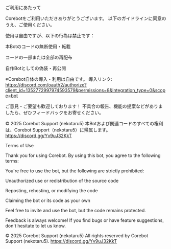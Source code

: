 ご利用にあたって

Corebotをご利用いただきありがとうございます。
以下のガイドラインに同意のうえ、ご使用ください。

使用は自由ですが、以下の行為は禁止です：

本Botのコードの無断使用・転載

コードの一部または全部の再配布

自作Botとしての偽装・再公開


※Corebot自体の導入・利用は自由です。
導入リンク:
https://discord.com/oauth2/authorize?client_id=1352772997974593579&permissions=8&integration_type=0&scope=bot

ご意見・ご要望も歓迎しております！
不具合の報告、機能の提案などがありましたら、ぜひフィードバックをお寄せください。

© 2025 Corebot Support (nekotaru5)
本Botおよび関連コードのすべての権利は、Corebot Support（nekotaru5）に帰属します。
https://discord.gg/Yv9uJ32KkT

Terms of Use

Thank you for using Corebot.
By using this bot, you agree to the following terms:

You're free to use the bot, but the following are strictly prohibited:

Unauthorized use or redistribution of the source code

Reposting, rehosting, or modifying the code

Claiming the bot or its code as your own


Feel free to invite and use the bot, but the code remains protected.

Feedback is always welcome!
If you find bugs or have feature suggestions, don't hesitate to let us know.

© 2025 Corebot Support (nekotaru5)
All rights reserved by Corebot Support (nekotaru5).
https://discord.gg/Yv9uJ32KkT